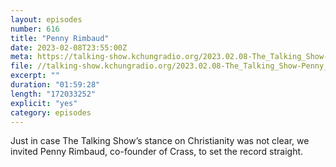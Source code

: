 ```yaml
---
layout: episodes
number: 616
title: "Penny Rimbaud"
date: 2023-02-08T23:55:00Z
meta: https://talking-show.kchungradio.org/2023.02.08-The_Talking_Show-Penny_Rimbaud.mp3
file: //talking-show.kchungradio.org/2023.02.08-The_Talking_Show-Penny_Rimbaud.mp3
excerpt: ""
duration: "01:59:28"
length: "172033252"
explicit: "yes"
category: episodes
---
```

Just in case The Talking Show’s stance on Christianity was not clear, we invited Penny Rimbaud, co-founder of Crass, to set the record straight.
